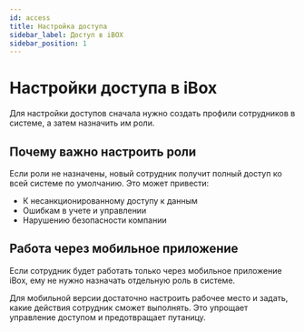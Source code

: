 ```yaml
---
id: access
title: Настройка доступа
sidebar_label: Доступ в iBOX
sidebar_position: 1
---
```

# Настройки доступа в iBox

Для настройки доступов сначала нужно создать профили сотрудников в системе, а затем назначить им роли.

## Почему важно настроить роли
Если роли не назначены, новый сотрудник получит полный доступ ко всей системе по умолчанию. Это может привести:
- К несанкционированному доступу к данным
- Ошибкам в учете и управлении
- Нарушению безопасности компании

## Работа через мобильное приложение
Если сотрудник будет работать только через мобильное приложение iBox, ему не нужно назначать отдельную роль в системе. 

Для мобильной версии достаточно настроить рабочее место и задать, какие действия сотрудник сможет выполнять. Это упрощает управление доступом и предотвращает путаницу.